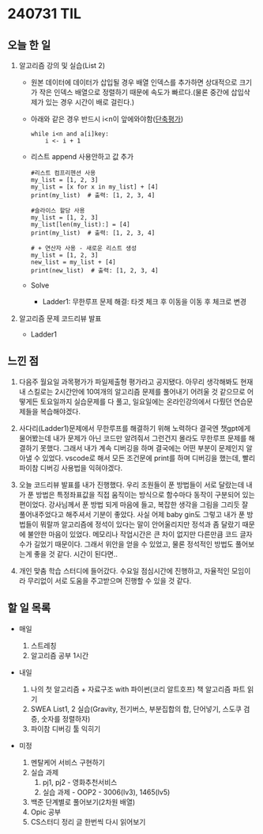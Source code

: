 # 240731 TIL

## 오늘 한 일
1. 알고리즘 강의 및 실습(List 2)
    - 원본 데이터에 데이터가 삽입될 경우 배열 인덱스를 추가하면 상대적으로 크기가 작은 인덱스 배열으로 정렬하기 때문에 속도가 빠르다.(물론 중간에 삽입삭제가 있는 경우 시간이 배로 걸린다.)

    - 아래와 같은 경우 반드시 i<n이 앞에와야함([단축평가](../PYTHON/단축평가.md))
        ```
        while i<n and a[i]key:
            i <- i + 1
        ```

    - 리스트 append 사용안하고 값 추가
        ```
        #리스트 컴프리헨션 사용
        my_list = [1, 2, 3]
        my_list = [x for x in my_list] + [4]
        print(my_list)  # 출력: [1, 2, 3, 4]

        #슬라이스 할당 사용
        my_list = [1, 2, 3]
        my_list[len(my_list):] = [4]
        print(my_list)  # 출력: [1, 2, 3, 4]

        # + 연산자 사용 - 새로운 리스트 생성
        my_list = [1, 2, 3]
        new_list = my_list + [4]
        print(new_list)  # 출력: [1, 2, 3, 4]
        ```
    - Solve
      - Ladder1: 무한루프 문제 해결: 타겟 체크 후 이동을 이동 후 체크로 변경

2. 알고리즘 문제 코드리뷰 발표
    - Ladder1

## 느낀 점
1. 다음주 월요일 과목평가가 파일제출형 평가라고 공지됐다. 아무리 생각해봐도 현재 내 스킬로는 2시간안에 10여개의 알고리즘 문제를 풀어내기 어려울 것 같으므로 어떻게든 토요일까지 실습문제를 다 풀고, 일요일에는 온라인강의에서 다뤘던 연습문제들을 복습해야겠다.

2. 사다리(Ladder1)문제에서 무한루프를 해결하기 위해 노력하다 결국엔 챗gpt에게 물어봤는데 내가 문제가 아닌 코드만 알려줘서 그런건지 몰라도 무한루프 문제를 해결하기 못했다. 그래서 내가 계속 디버깅을 하며 결국에는 어떤 부분이 문제인지 알아낼 수 있었다. vscode로 해서 모든 조건문에 print를 하며 디버깅을 했는데, 빨리 파이참 디버깅 사용법을 익혀야겠다.
   
3. 오늘 코드리뷰 발표를 내가 진행했다. 우리 조원들이 푼 방법들이 서로 달랐는데 내가 푼 방법은 특정좌표값을 직접 움직이는 방식으로 함수마다 동작이 구분되어 있는 편이었다. 강사님께서 푼 방법 되게 마음에 들고, 복잡한 생각을 그림을 그리듯 잘 풀어내주었다고 해주셔서 기분이 좋았다. 사실 어제 baby gin도 그렇고 내가 푼 방법들이 뭐랄까 알고리즘에 정석이 있다는 말이 안어울리지만 정석과 좀 달랐기 때문에 불안한 마음이 있었다. 메모리나 작업시간은 큰 차이 없지만 다른만큼 코드 글자수가 길었기 때문이다. 그래서 위안을 얻을 수 있었고, 물론 정석적인 방법도 풀어보는게 좋을 것 같다. 시간이 된다면..

4. 개인 맞춤 학습 스터디에 들어갔다. 수요일 점심시간에 진행하고, 자율적인 모임이라 무리없이 서로 도움을 주고받으며 진행할 수 있을 것 같다.
   
## 할 일 목록
 - 매일
    1. 스트레칭
    2. 알고리즘 공부 1시간

 - 내일
    1. 나의 첫 알고리즘 + 자료구조 with 파이썬(코리 알트호프) 책 알고리즘 파트 읽기
    2. SWEA List1, 2 실습(Gravity, 전기버스, 부분집합의 합, 단어넣기, 스도쿠 검증, 숫자를 정렬하자)
    3. 파이참 디버깅 툴 익히기

 - 미정
    1. 멘탈케어 서비스 구현하기
    2. 실습 과제
        1. pj1, pj2 - 영화추천서비스
        2. 실습 과제 - OOP2 - 3006(lv3), 1465(lv5)
    3. 백준 단계별로 풀어보기(2차원 배열)
    4. Opic 공부
    5. CS스터디 정리 글 한번씩 다시 읽어보기